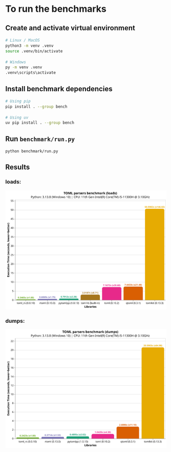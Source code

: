 # To run the benchmarks

## Create and activate virtual environment
```bash
# Linux / MacOS
python3 -m venv .venv
source .venv/bin/activate

# Windows
py -m venv .venv
.venv\scripts\activate
```

## Install benchmark dependencies
```bash
# Using pip
pip install . --group bench

# Using uv
uv pip install . --group bench
```

## Run `benchmark/run.py`
```bash
python benchmark/run.py                                                                                                                             
```

## Results
### loads:

<img src="loads.svg" alt="TOML parser benchmark">

### dumps:

<img src="dumps.svg" alt="TOML parser benchmark">